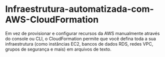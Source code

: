 # Infraestrutura-automatizada-com-AWS-CloudFormation
Em vez de provisionar e configurar recursos da AWS manualmente através do console ou CLI, o CloudFormation permite que você defina toda a sua infraestrutura (como instâncias EC2, bancos de dados RDS, redes VPC, grupos de segurança e mais) em arquivos de texto.
